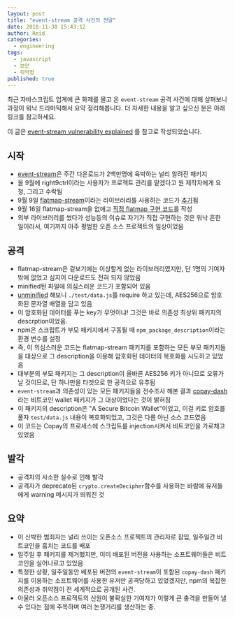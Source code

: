 ```yaml
---
layout: post
title: "event-stream 공격 사건의 전말"
date: 2018-11-30 15:43:12
author: Reid
categories:
  - engineering
tags:
  - javascript
  - 보안
  - 취약점
published: true
---
```

최근 자바스크립트 업계에 큰 화제를 몰고 온 `event-stream` 공격 사건에 대해 살펴보니 과정이 워낙 드라마틱해서 요약 정리해봅니다. 더 자세한 내용을 알고 싶으신 분은 아래 링크를 참고하세요.

이 글은 [event-stream vulnerability explained](https://schneid.io/blog/event-stream-vulnerability-explained/) 를 참고로 작성되었습니다.

## 시작
- [event-stream](https://github.com/dominictarr/event-stream)은 주간 다운로드가 2백만명에 육박하는 널리 알려진 패키지
- 올 9월에 right9ctrl이라는 사용자가 프로젝트 관리를 맡겠다고 원 제작자에게 요청, 그리고 수락됨
- 9월 9일 [flatmap-stream](https://github.com/hugeglass/flatmap-stream)이라는 라이브러리를 사용하는 코드가 [추가](https://github.com/dominictarr/event-stream/commit/e3163361fed01384c986b9b4c18feb1fc42b8285)됨
- 9월 16일 flatmap-stream을 없애고 [직접 flatmap 구현 코드](https://github.com/dominictarr/event-stream/commit/908fee5c65d4eb02809a84a1ebc3e5df1f935cd1)를 작성
- 외부 라이브러리를 썼다가 성능등의 이슈로 자기가 직접 구현하는 것은 워낙 흔한 일이라서, 여기까지 아주 평범한 오픈 소스 프로젝트의 일상이었음

## 공격
- flatmap-stream은 겉보기에는 이상할게 없는 라이브러리였지만, 단 1명의 기여자밖에 없었고 심지어 다운로드도 전혀 되지 않았음
- minified된 파일에 의심스러운 코드가 포함되어 있음
- [unminified](https://github.com/dominictarr/event-stream/issues/116) 해보니 `./test/data.js`를 require 하고 있는데, AES256으로 암호화된 문자열 배열을 담고 있음
- 이 암호화된 데이터를 푸는 key가 무엇이냐! 그것은 바로 의존성 최상위 패키지의 descrption이었음.
- npm은 스크립트가 부모 패키지에서 구동될 때 `npm_package_description`이라는 환경 변수를 설정
- 즉, 이 의심스러운 코드는 flatmap-stream 패키지를 포함하는 모든 부모 패키지들을 대상으로 그 description을 이용해 암호화된 데이터의 복호화를 시도하고 있었음 
- 대부분의 부모 패키지는 그 description이 올바른 AES256 키가 아니므로 오류가 날 것이므로, 단 하나만을 타겟으로 한 공격으로 유추됨
- `event-stream`과 의존성이 있는 모든 패키지들을 전수조사 해본 결과 [copay-dash](https://www.npmjs.com/package/copay-dash)라는 비트코인 wallet 패키지가 그 대상이었다는 것이 밝혀짐
- 이 패키지의 description은 "A Secure Bitcoin Wallet"이었고, 이걸 키로 암호를 풀자 `test/data.js` 내용이 복호화되었고, 그것은 다름 아닌 소스 코드였음
- 이 코드는 Copay의 프로세스에 스크립트를 injection시켜서 비트코인을 가로채고 있었음

## 발각
- 공격자의 사소한 실수로 인해 발각
- 공격자가 deprecate된 `crypto.createDecipher`함수를 사용하는 바람에 유저들에게 warning 메시지가 띄워진 것

## 요약
- 이 신박한 범죄자는 널리 쓰이는 오픈소스 프로젝트의 관리자로 잠입, 일주일간 비트코인을 훔치는 코드를 배포
- 일주일 후 패키지를 제거했지만, 이미 배포된 버전을 사용하는 소프트웨어들은 비트코인을 실어나르고 있었음
- 특정한 상황, 일주일동안 배포된 버전의 `event-stream`이 포함된 `copay-dash` 패키지를 이용하는 소프트웨어를 사용한 유저만 공격당하고 있었겠지만, npm의 복잡한 의존성과 취약점이 전 세계적으로 공개된 사건.
- 아울러 오픈소스 프로젝트의 신원이 불확실한 기여자가 이렇게 큰 충격을 만들어 낼 수 있다는 점에 주목하며 여러 논쟁거리를 생산하는 중.